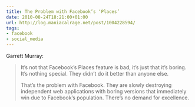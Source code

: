 ```yaml
---
title: The Problem with Facebook’s ‘Places’
date: 2010-08-24T18:21:00+01:00
url: http://log.maniacalrage.net/post/1004228594/
tags:
- facebook
- social_media
---
```

Garrett Murray:

> It’s not that Facebook’s Places feature is bad, it’s just that it’s boring. It’s nothing special. They didn’t do it better than anyone else.
>
> That’s the problem with Facebook. They are slowly destroying independent web applications with boring versions that immediately win due to Facebook’s population. There’s no demand for excellence.
